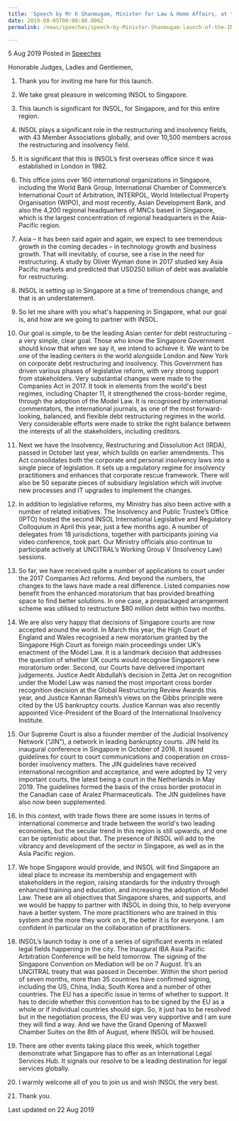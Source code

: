 ```yaml
---
title: 'Speech by Mr K Shanmugam, Minister for Law & Home Affairs, at the launch of the INSOL Asia Hub'
date: 2019-08-05T00:00:00.000Z
permalink: /news/speeches/speech-by-Minister-Shanmugam-launch-of-the-INSOL-Asia-Hub

---
```



5 Aug 2019 Posted in [Speeches](/news/speeches)


Honorable Judges,
Ladies and Gentlemen,


1. Thank you for inviting me here for this launch. 
 
2. We take great pleasure in welcoming INSOL to Singapore. 
 
3. This launch is significant for INSOL, for Singapore, and for this entire region. 
 
4. INSOL plays a significant role in the restructuring and insolvency fields, with 43 Member Associations globally, and over 10,500 members across the restructuring and insolvency field. 
 
5. It is significant that this is INSOL’s first overseas office since it was established in London in 1982. 
 
6. This office joins over 160 international organizations in Singapore, including the World Bank Group, International Chamber of Commerce’s International Court of Arbitration, INTERPOL, World Intellectual Property Organisation (WIPO), and most recently, Asian Development Bank, and also the 4,200 regional headquarters of MNCs based in Singapore, which is the largest concentration of regional headquarters in the Asia-Pacific region. 
 
7. Asia – it has been said again and again, we expect to see tremendous growth in the coming decades – in technology growth and business growth. That will inevitably, of course, see a rise in the need for restructuring. A study by Oliver Wyman done in 2017 studied key Asia Pacific markets and predicted that USD250 billion of debt was available for restructuring. 
 
8. INSOL is setting up in Singapore at a time of tremendous change, and that is an understatement. 
 
9. So let me share with you what's happening in Singapore, what our goal is, and how are we going to partner with INSOL. 
 
10. Our goal is simple, to be the leading Asian center for debt restructuring - a very simple, clear goal. Those who know the Singapore Government should know that when we say it, we intend to achieve it. We want to be one of the leading centers in the world alongside London and New York on corporate debt restructuring and insolvency. This Government has driven various phases of legislative reform, with very strong support from stakeholders. Very substantial changes were made to the Companies Act in 2017. It took in elements from the world's best regimes, including Chapter 11, it strengthened the cross-border regime, through the adoption of the Model Law. It is recognised by international commentators, the international journals, as one of the most forward-looking, balanced, and flexible debt restructuring regimes in the world. Very considerable efforts were made to strike the right balance between the interests of all the stakeholders, including creditors. 
 
11. Next we have the Insolvency, Restructuring and Dissolution Act (IRDA), passed in October last year, which builds on earlier amendments. This Act consolidates both the corporate and personal insolvency laws into a single piece of legislation. It sets up a regulatory regime for insolvency practitioners and enhances that corporate rescue framework. There will also be 50 separate pieces of subsidiary legislation which will involve new processes and IT upgrades to implement the changes. 
 
12. In addition to legislative reforms, my Ministry has also been active with a number of related initiatives. The Insolvency and Public Trustee’s Office (IPTO) hosted the second INSOL International Legislative and Regulatory Colloquium in April this year, just a few months ago. A number of delegates from 18 jurisdictions, together with participants joining via video conference, took part. Our Ministry officials also continue to participate actively at UNCITRAL’s Working Group V (Insolvency Law) sessions.
 
13. So far, we have received quite a number of applications to court under the 2017 Companies Act reforms. And beyond the numbers, the changes to the laws have made a real difference. Listed companies now benefit from the enhanced moratorium that has provided breathing space to find better solutions. In one case, a prepackaged arrangement scheme was utilised to restructure $80 million debt within two months. 
 
14. We are also very happy that decisions of Singapore courts are now accepted around the world. In March this year, the High Court of England and Wales recognised a new moratorium granted by the Singapore High Court as foreign main proceedings under UK’s enactment of the Model Law. It is a landmark decision that addresses the question of whether UK courts would recognise Singapore’s new moratorium order. Second, our Courts have delivered important judgements. Justice Aedit Abdullah’s decision in Zetta Jet on recognition under the Model Law was named the most important cross border recognition decision at the Global Restructuring Review Awards this year, and Justice Kannan Ramesh’s views on the Gibbs principle were cited by the US bankruptcy courts. Justice Kannan was also recently appointed Vice-President of the Board of the International Insolvency Institute. 
 
15. Our Supreme Court is also a founder member of the Judicial Insolvency Network (“JIN”), a network in leading bankruptcy courts. JIN held its inaugural conference in Singapore in October of 2016. It issued guidelines for court to court communications and cooperation on cross-border insolvency matters. The JIN guidelines have received international recognition and acceptance, and were adopted by 12 very important courts, the latest being a court in the Netherlands in May 2019. The guidelines formed the basis of the cross border protocol in the Canadian case of Aralez Pharmaceuticals. The JIN guidelines have also now been supplemented. 
 
16. In this context, with trade flows there are some issues in terms of international commerce and trade between the world's two leading economies, but the secular trend in this region is still upwards, and one can be optimistic about that. The presence of INSOL will add to the vibrancy and development of the sector in Singapore, as well as in the Asia Pacific region. 
 
17. We hope Singapore would provide, and INSOL will find Singapore an ideal place to increase its membership and engagement with stakeholders in the region, raising standards for the industry through enhanced training and education, and increasing the adoption of Model Law. These are all objectives that Singapore shares, and supports, and we would be happy to partner with INSOL in doing this, to help everyone have a better system. The more practitioners who are trained in this system and the more they work on it, the better it is for everyone. I am confident in particular on the collaboration of practitioners. 
 
18. INSOL’s launch today is one of a series of significant events in related legal fields happening in the city. The Inaugural IBA Asia Pacific Arbitration Conference will be held tomorrow. The signing of the Singapore Convention on Mediation will be on 7 August. It’s an UNCITRAL treaty that was passed in December. Within the short period of seven months, more than 35 countries have confirmed signing, including the US, China, India, South Korea and a number of other countries. The EU has a specific issue in terms of whether to support. It has to decide whether this convention has to be signed by the EU as a whole or if individual countries should sign. So, it just has to be resolved but in the negotiation process, the EU was very supportive and I am sure they will find a way. And we have the Grand Opening of Maxwell Chamber Suites on the 8th of August, where INSOL will be housed.
 
19. There are other events taking place this week, which together demonstrate what Singapore has to offer as an International Legal Services Hub. It signals our resolve to be a leading destination for legal services globally. 
 
20. I warmly welcome all of you to join us and wish INSOL the very best. 
 
21. Thank you.





<p class="right-side-updated">Last updated on 22 Aug 2019</p> 

